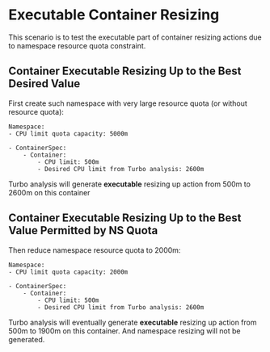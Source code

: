 # Executable Container Resizing

This scenario is to test the executable part of container resizing actions due to namespace resource quota constraint.

## Container Executable Resizing Up to the Best Desired Value

First create such namespace with very large resource quota (or without resource quota):

```
Namespace:
- CPU limit quota capacity: 5000m

- ContainerSpec:
    - Container:
        - CPU limit: 500m
        - Desired CPU limit from Turbo analysis: 2600m
```

Turbo analysis will generate **executable** resizing up action from 500m to 2600m on this container

## Container Executable Resizing Up to the Best Value Permitted by NS Quota

Then reduce namespace resource quota to 2000m:
```
Namespace:
- CPU limit quota capacity: 2000m

- ContainerSpec:
    - Container:
        - CPU limit: 500m
        - Desired CPU limit from Turbo analysis: 2600m
```

Turbo analysis will eventually generate **executable** resizing up action from 500m to 1900m on this container. And namespace resizing will not be generated.
